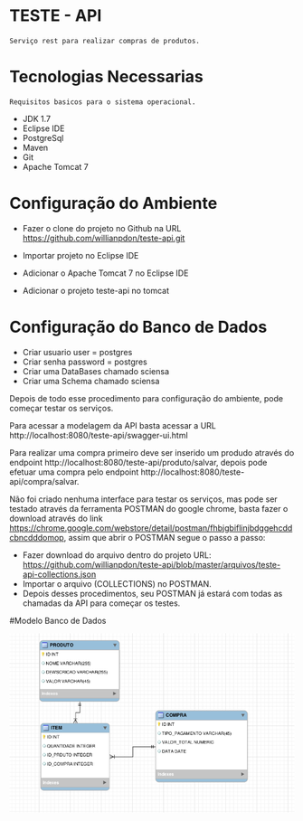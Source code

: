 # TESTE - API
	Serviço rest para realizar compras de produtos.


# Tecnologias Necessarias
	Requisitos basicos para o sistema operacional.

 - JDK 1.7
 - Eclipse IDE
 - PostgreSql
 - Maven
 - Git
 - Apache Tomcat 7
  
# Configuração do Ambiente
  
 - Fazer o clone do projeto no Github na URL https://github.com/willianpdon/teste-api.git
 
 - Importar projeto no Eclipse IDE
 
 - Adicionar o Apache Tomcat 7 no Eclipse IDE 
 
 - Adicionar o projeto teste-api no tomcat
 
# Configuração do Banco de Dados
 - Criar usuario user = postgres
 - Criar senha password = postgres
 - Criar uma DataBases chamado sciensa 
 - Criar uma Schema  chamado sciensa
 
 
Depois de todo esse procedimento para configuração do ambiente, pode começar testar os serviços. 
 	
Para acessar a modelagem da API basta acessar a URL http://localhost:8080/teste-api/swagger-ui.html

Para realizar uma compra primeiro deve ser inserido um produdo através do endpoint http://localhost:8080/teste-api/produto/salvar, depois pode efetuar uma compra pelo endpoint http://localhost:8080/teste-api/compra/salvar.

Não foi criado nenhuma interface para testar os serviços, mas pode ser testado através da ferramenta POSTMAN do google chrome, basta fazer o download através do link https://chrome.google.com/webstore/detail/postman/fhbjgbiflinjbdggehcddcbncdddomop, assim que abrir o POSTMAN segue o passo a passo:


- Fazer download do arquivo dentro do projeto URL: https://github.com/willianpdon/teste-api/blob/master/arquivos/teste-api-collections.json
- Importar o arquivo (COLLECTIONS) no POSTMAN.
- Depois desses procedimentos, seu POSTMAN já estará com todas as chamadas da API para começar os testes.


#Modelo Banco de Dados


![A photo of the Metamaquina2Beta 3d printer](https://github.com/willianpdon/teste-api/blob/master/arquivos/MODELO_BANCO_DADOS.png?raw=true)






 	 
 
 
  